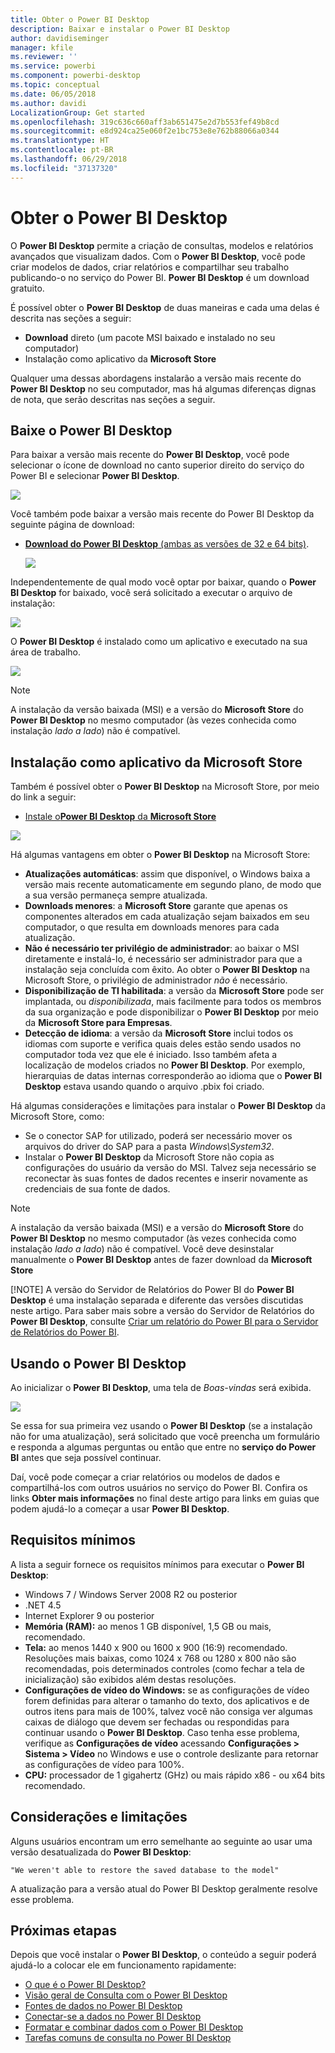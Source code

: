 ```yaml
---
title: Obter o Power BI Desktop
description: Baixar e instalar o Power BI Desktop
author: davidiseminger
manager: kfile
ms.reviewer: ''
ms.service: powerbi
ms.component: powerbi-desktop
ms.topic: conceptual
ms.date: 06/05/2018
ms.author: davidi
LocalizationGroup: Get started
ms.openlocfilehash: 319c636c660aff3ab651475e2d7b553fef49b8cd
ms.sourcegitcommit: e8d924ca25e060f2e1bc753e8e762b88066a0344
ms.translationtype: HT
ms.contentlocale: pt-BR
ms.lasthandoff: 06/29/2018
ms.locfileid: "37137320"
---
```

# <a name="get-power-bi-desktop"></a>Obter o Power BI Desktop
O **Power BI Desktop** permite a criação de consultas, modelos e relatórios avançados que visualizam dados. Com o **Power BI Desktop**, você pode criar modelos de dados, criar relatórios e compartilhar seu trabalho publicando-o no serviço do Power BI.  **Power BI Desktop** é um download gratuito.

É possível obter o **Power BI Desktop** de duas maneiras e cada uma delas é descrita nas seções a seguir:

* **Download** direto (um pacote MSI baixado e instalado no seu computador)
* Instalação como aplicativo da **Microsoft Store**

Qualquer uma dessas abordagens instalarão a versão mais recente do **Power BI Desktop** no seu computador, mas há algumas diferenças dignas de nota, que serão descritas nas seções a seguir.

## <a name="download-power-bi-desktop"></a>Baixe o Power BI Desktop
Para baixar a versão mais recente do **Power BI Desktop**, você pode selecionar o ícone de download no canto superior direito do serviço do Power BI e selecionar **Power BI Desktop**.

![](media/desktop-get-the-desktop/getpbid_downloads.png)

Você também pode baixar a versão mais recente do Power BI Desktop da seguinte página de download:

* [**Download do Power BI Desktop** (ambas as versões de 32 e 64 bits)](https://powerbi.microsoft.com/desktop).
  
  [![](media/service-admin-power-bi-security/PBI_Security_01.png)](https://powerbi.microsoft.com/desktop)

Independentemente de qual modo você optar por baixar, quando o **Power BI Desktop** for baixado, você será solicitado a executar o arquivo de instalação:

![](media/desktop-get-the-desktop/getpbid_3.png)

O **Power BI Desktop** é instalado como um aplicativo e executado na sua área de trabalho.

![](media/desktop-get-the-desktop/designer_gsg_install.png)

> [!NOTE]
> A instalação da versão baixada (MSI) e a versão do **Microsoft Store** do **Power BI Desktop** no mesmo computador (às vezes conhecida como instalação *lado a lado*) não é compatível.
> 
> 

## <a name="install-as-an-app-from-the-microsoft-store"></a>Instalação como aplicativo da Microsoft Store
Também é possível obter o **Power BI Desktop** na Microsoft Store, por meio do link a seguir:

* [Instale o**Power BI Desktop** da **Microsoft Store**](http://aka.ms/pbidesktopstore)

![](media/desktop-get-the-desktop/getpbid_04.png)

Há algumas vantagens em obter o **Power BI Desktop** na Microsoft Store:

* **Atualizações automáticas**: assim que disponível, o Windows baixa a versão mais recente automaticamente em segundo plano, de modo que a sua versão permaneça sempre atualizada.
* **Downloads menores**: a **Microsoft Store** garante que apenas os componentes alterados em cada atualização sejam baixados em seu computador, o que resulta em downloads menores para cada atualização.
* **Não é necessário ter privilégio de administrador**: ao baixar o MSI diretamente e instalá-lo, é necessário ser administrador para que a instalação seja concluída com êxito. Ao obter o **Power BI Desktop** na Microsoft Store, o privilégio de administrador *não* é necessário.
* **Disponibilização de TI habilitada**: a versão da **Microsoft Store** pode ser implantada, ou *disponibilizada*, mais facilmente para todos os membros da sua organização e pode disponibilizar o **Power BI Desktop** por meio da **Microsoft Store para Empresas**.
* **Detecção de idioma**: a versão da **Microsoft Store** inclui todos os idiomas com suporte e verifica quais deles estão sendo usados no computador toda vez que ele é iniciado. Isso também afeta a localização de modelos criados no **Power BI Desktop**. Por exemplo, hierarquias de datas internas corresponderão ao idioma que o **Power BI Desktop** estava usando quando o arquivo .pbix foi criado.

Há algumas considerações e limitações para instalar o **Power BI Desktop** da Microsoft Store, como:

* Se o conector SAP for utilizado, poderá ser necessário mover os arquivos do driver do SAP para a pasta *Windows\System32*.
* Instalar o **Power BI Desktop** da Microsoft Store não copia as configurações do usuário da versão do MSI. Talvez seja necessário se reconectar às suas fontes de dados recentes e inserir novamente as credenciais de sua fonte de dados. 

> [!NOTE]
> A instalação da versão baixada (MSI) e a versão do **Microsoft Store** do **Power BI Desktop** no mesmo computador (às vezes conhecida como instalação *lado a lado*) não é compatível. Você deve desinstalar manualmente o **Power BI Desktop** antes de fazer download da **Microsoft Store**
> 
> [!NOTE]
> A versão do Servidor de Relatórios do Power BI do **Power BI Desktop** é uma instalação separada e diferente das versões discutidas neste artigo. Para saber mais sobre a versão do Servidor de Relatórios do **Power BI Desktop**, consulte [Criar um relatório do Power BI para o Servidor de Relatórios do Power BI](report-server/quickstart-create-powerbi-report.md).
> 
> 

## <a name="using-power-bi-desktop"></a>Usando o Power BI Desktop
Ao inicializar o **Power BI Desktop**, uma tela de *Boas-vindas* será exibida.

![](media/desktop-get-the-desktop/getpbid_05.png)

Se essa for sua primeira vez usando o **Power BI Desktop** (se a instalação não for uma atualização), será solicitado que você preencha um formulário e responda a algumas perguntas ou então que entre no **serviço do Power BI** antes que seja possível continuar.

Daí, você pode começar a criar relatórios ou modelos de dados e compartilhá-los com outros usuários no serviço do Power BI. Confira os links **Obter mais informações** no final deste artigo para links em guias que podem ajudá-lo a começar a usar **Power BI Desktop**.

## <a name="minimum-requirements"></a>Requisitos mínimos
A lista a seguir fornece os requisitos mínimos para executar o **Power BI Desktop**:

* Windows 7 / Windows Server 2008 R2 ou posterior
* .NET 4.5
* Internet Explorer 9 ou posterior
* **Memória (RAM):** ao menos 1 GB disponível, 1,5 GB ou mais, recomendado.
* **Tela:** ao menos 1440 x 900 ou 1600 x 900 (16:9) recomendado. Resoluções mais baixas, como 1024 x 768 ou 1280 x 800 não são recomendadas, pois determinados controles (como fechar a tela de inicialização) são exibidos além destas resoluções.
* **Configurações de vídeo do Windows:** se as configurações de vídeo forem definidas para alterar o tamanho do texto, dos aplicativos e de outros itens para mais de 100%, talvez você não consiga ver algumas caixas de diálogo que devem ser fechadas ou respondidas para continuar usando o **Power BI Desktop**. Caso tenha esse problema, verifique as **Configurações de vídeo** acessando **Configurações > Sistema > Vídeo** no Windows e use o controle deslizante para retornar as configurações de vídeo para 100%.
* **CPU:** processador de 1 gigahertz (GHz) ou mais rápido x86 - ou x64 bits recomendado.

## <a name="considerations-and-limitations"></a>Considerações e limitações

Alguns usuários encontram um erro semelhante ao seguinte ao usar uma versão desatualizada do **Power BI Desktop**: 

    "We weren't able to restore the saved database to the model" 

A atualização para a versão atual do Power BI Desktop geralmente resolve esse problema.

## <a name="next-steps"></a>Próximas etapas
Depois que você instalar o **Power BI Desktop**, o conteúdo a seguir poderá ajudá-lo a colocar ele em funcionamento rapidamente:

* [O que é o Power BI Desktop?](desktop-what-is-desktop.md)
* [Visão geral de Consulta com o Power BI Desktop](desktop-query-overview.md)
* [Fontes de dados no Power BI Desktop](desktop-data-sources.md)
* [Conectar-se a dados no Power BI Desktop](desktop-connect-to-data.md)
* [Formatar e combinar dados com o Power BI Desktop](desktop-shape-and-combine-data.md)
* [Tarefas comuns de consulta no Power BI Desktop](desktop-common-query-tasks.md)   

